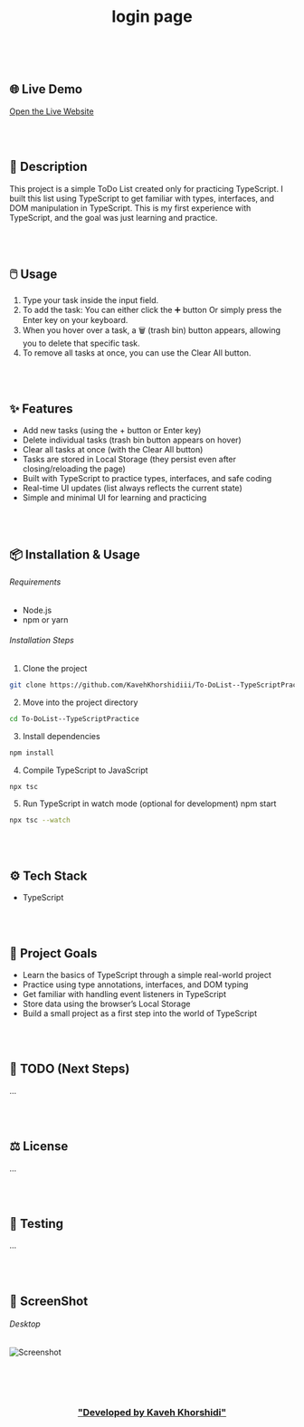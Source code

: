 



<h1 align="center"> login page </h1>


<br/>
<br/>
<br/>


## 🌐 Live Demo  

[Open the Live Website](https://to-do-list-type-script-practice.vercel.app/)


<br/>
<br/>


## 📄 Description

This project is a simple ToDo List created only for practicing TypeScript.
I built this list using TypeScript to get familiar with types, interfaces, and DOM manipulation in TypeScript.
This is my first experience with TypeScript, and the goal was just learning and practice.


<br/>
<br/>


## 🖱️ Usage

1. Type your task inside the input field.
2. To add the task: You can either click the ➕ button Or simply press the Enter key on your keyboard.
3. When you hover over a task, a 🗑 (trash bin) button appears, allowing you to delete that specific task.
4. To remove all tasks at once, you can use the Clear All button.


<br/>
<br/>


## ✨ Features

- Add new tasks (using the + button or Enter key)
- Delete individual tasks (trash bin button appears on hover)
- Clear all tasks at once (with the Clear All button)
- Tasks are stored in Local Storage (they persist even after closing/reloading the page)
- Built with TypeScript to practice types, interfaces, and safe coding
- Real-time UI updates (list always reflects the current state)
- Simple and minimal UI for learning and practicing


<br/>
<br/>


## 📦 Installation & Usage

###### Requirements 
- Node.js 
- npm or yarn

###### Installation Steps 

1. Clone the project 
```bash
git clone https://github.com/KavehKhorshidiii/To-DoList--TypeScriptPractice.git
```
2. Move into the project directory
```bash
cd To-DoList--TypeScriptPractice
```
3. Install dependencies
```bash
npm install
```
4. Compile TypeScript to JavaScript
```bash
npx tsc
```
5. Run TypeScript in watch mode (optional for development)
npm start
```bash
npx tsc --watch
```


<br/>
<br/>


## ⚙️ Tech Stack

- TypeScript


<br/>
<br/>


## 🎯 Project Goals

- Learn the basics of TypeScript through a simple real-world project
- Practice using type annotations, interfaces, and DOM typing
- Get familiar with handling event listeners in TypeScript
- Store data using the browser’s Local Storage
- Build a small project as a first step into the world of TypeScript


<br/>
<br/>


## 📌 TODO (Next Steps)
...

<br/>
<br/>


## ⚖️ License
...


<br/>
<br/>


## 🧪 Testing
...


<br/>
<br/>


## 🌌 ScreenShot

###### Desktop

![Screenshot](./public/images/Image.png)

<br/>


<br/>
<br/>


<h3 align="center">

<a href="https://github.com/Kaveh-Khorshidi" >
"Developed  by  Kaveh Khorshidi"
</a>

</h3>

